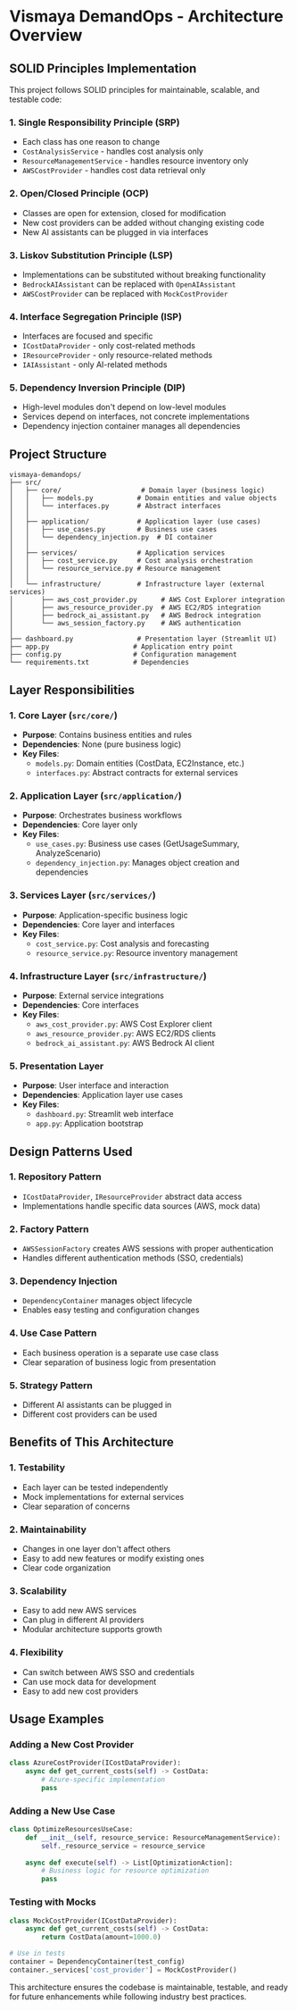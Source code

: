 # Vismaya DemandOps - Architecture Overview

## SOLID Principles Implementation

This project follows SOLID principles for maintainable, scalable, and testable code:

### 1. Single Responsibility Principle (SRP)
- Each class has one reason to change
- `CostAnalysisService` - handles cost analysis only
- `ResourceManagementService` - handles resource inventory only
- `AWSCostProvider` - handles cost data retrieval only

### 2. Open/Closed Principle (OCP)
- Classes are open for extension, closed for modification
- New cost providers can be added without changing existing code
- New AI assistants can be plugged in via interfaces

### 3. Liskov Substitution Principle (LSP)
- Implementations can be substituted without breaking functionality
- `BedrockAIAssistant` can be replaced with `OpenAIAssistant`
- `AWSCostProvider` can be replaced with `MockCostProvider`

### 4. Interface Segregation Principle (ISP)
- Interfaces are focused and specific
- `ICostDataProvider` - only cost-related methods
- `IResourceProvider` - only resource-related methods
- `IAIAssistant` - only AI-related methods

### 5. Dependency Inversion Principle (DIP)
- High-level modules don't depend on low-level modules
- Services depend on interfaces, not concrete implementations
- Dependency injection container manages all dependencies

## Project Structure

```
vismaya-demandops/
├── src/
│   ├── core/                    # Domain layer (business logic)
│   │   ├── models.py           # Domain entities and value objects
│   │   └── interfaces.py       # Abstract interfaces
│   │
│   ├── application/            # Application layer (use cases)
│   │   ├── use_cases.py        # Business use cases
│   │   └── dependency_injection.py  # DI container
│   │
│   ├── services/               # Application services
│   │   ├── cost_service.py     # Cost analysis orchestration
│   │   └── resource_service.py # Resource management
│   │
│   └── infrastructure/         # Infrastructure layer (external services)
│       ├── aws_cost_provider.py      # AWS Cost Explorer integration
│       ├── aws_resource_provider.py  # AWS EC2/RDS integration
│       ├── bedrock_ai_assistant.py   # AWS Bedrock integration
│       └── aws_session_factory.py    # AWS authentication
│
├── dashboard.py                # Presentation layer (Streamlit UI)
├── app.py                     # Application entry point
├── config.py                  # Configuration management
└── requirements.txt           # Dependencies
```

## Layer Responsibilities

### 1. Core Layer (`src/core/`)
- **Purpose**: Contains business entities and rules
- **Dependencies**: None (pure business logic)
- **Key Files**:
  - `models.py`: Domain entities (CostData, EC2Instance, etc.)
  - `interfaces.py`: Abstract contracts for external services

### 2. Application Layer (`src/application/`)
- **Purpose**: Orchestrates business workflows
- **Dependencies**: Core layer only
- **Key Files**:
  - `use_cases.py`: Business use cases (GetUsageSummary, AnalyzeScenario)
  - `dependency_injection.py`: Manages object creation and dependencies

### 3. Services Layer (`src/services/`)
- **Purpose**: Application-specific business logic
- **Dependencies**: Core layer and interfaces
- **Key Files**:
  - `cost_service.py`: Cost analysis and forecasting
  - `resource_service.py`: Resource inventory management

### 4. Infrastructure Layer (`src/infrastructure/`)
- **Purpose**: External service integrations
- **Dependencies**: Core interfaces
- **Key Files**:
  - `aws_cost_provider.py`: AWS Cost Explorer client
  - `aws_resource_provider.py`: AWS EC2/RDS clients
  - `bedrock_ai_assistant.py`: AWS Bedrock AI client

### 5. Presentation Layer
- **Purpose**: User interface and interaction
- **Dependencies**: Application layer use cases
- **Key Files**:
  - `dashboard.py`: Streamlit web interface
  - `app.py`: Application bootstrap

## Design Patterns Used

### 1. Repository Pattern
- `ICostDataProvider`, `IResourceProvider` abstract data access
- Implementations handle specific data sources (AWS, mock data)

### 2. Factory Pattern
- `AWSSessionFactory` creates AWS sessions with proper authentication
- Handles different authentication methods (SSO, credentials)

### 3. Dependency Injection
- `DependencyContainer` manages object lifecycle
- Enables easy testing and configuration changes

### 4. Use Case Pattern
- Each business operation is a separate use case class
- Clear separation of business logic from presentation

### 5. Strategy Pattern
- Different AI assistants can be plugged in
- Different cost providers can be used

## Benefits of This Architecture

### 1. Testability
- Each layer can be tested independently
- Mock implementations for external services
- Clear separation of concerns

### 2. Maintainability
- Changes in one layer don't affect others
- Easy to add new features or modify existing ones
- Clear code organization

### 3. Scalability
- Easy to add new AWS services
- Can plug in different AI providers
- Modular architecture supports growth

### 4. Flexibility
- Can switch between AWS SSO and credentials
- Can use mock data for development
- Easy to add new cost providers

## Usage Examples

### Adding a New Cost Provider
```python
class AzureCostProvider(ICostDataProvider):
    async def get_current_costs(self) -> CostData:
        # Azure-specific implementation
        pass
```

### Adding a New Use Case
```python
class OptimizeResourcesUseCase:
    def __init__(self, resource_service: ResourceManagementService):
        self._resource_service = resource_service
    
    async def execute(self) -> List[OptimizationAction]:
        # Business logic for resource optimization
        pass
```

### Testing with Mocks
```python
class MockCostProvider(ICostDataProvider):
    async def get_current_costs(self) -> CostData:
        return CostData(amount=1000.0)

# Use in tests
container = DependencyContainer(test_config)
container._services['cost_provider'] = MockCostProvider()
```

This architecture ensures the codebase is maintainable, testable, and ready for future enhancements while following industry best practices.